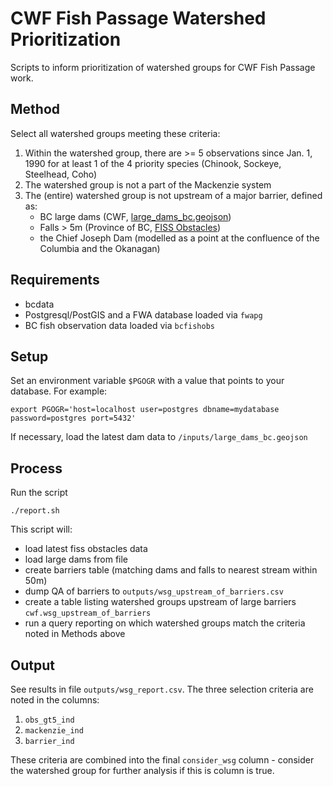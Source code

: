 # CWF Fish Passage Watershed Prioritization

Scripts to inform prioritization of watershed groups for CWF Fish Passage work.

## Method

Select all watershed groups meeting these criteria:

1. Within the watershed group, there are >= 5 observations since Jan. 1, 1990 for at least 1 of the 4 priority species (Chinook, Sockeye, Steelhead, Coho)
2. The watershed group is not a part of the Mackenzie system
3. The (entire) watershed group is not upstream of a major barrier, defined as:
    - BC large dams (CWF, [large_dams_bc.geojson](inputs/large_dams_bc.geojson))
    - Falls > 5m (Province of BC, [FISS Obstacles](https://catalogue.data.gov.bc.ca/dataset/provincial-obstacles-to-fish-passage))
    - the Chief Joseph Dam (modelled as a point at the confluence of the Columbia and the Okanagan)

## Requirements

- bcdata
- Postgresql/PostGIS and a FWA database loaded via `fwapg`
- BC fish observation data loaded via `bcfishobs`


## Setup

Set an environment variable `$PGOGR` with a value that points to your database. For example:

    export PGOGR='host=localhost user=postgres dbname=mydatabase password=postgres port=5432'

If necessary, load the latest dam data to `/inputs/large_dams_bc.geojson`

## Process

Run the script

    ./report.sh

This script will:

- load latest fiss obstacles data
- load large dams from file
- create barriers table (matching dams and falls to nearest stream within 50m)
- dump QA of barriers to `outputs/wsg_upstream_of_barriers.csv`
- create a table listing watershed groups upstream of large barriers `cwf.wsg_upstream_of_barriers`
- run a query reporting on which watershed groups match the criteria noted in Methods above

## Output

See results in file `outputs/wsg_report.csv`.
The three selection criteria are noted in the columns:

1. `obs_gt5_ind`
2. `mackenzie_ind`
3. `barrier_ind`

These criteria are combined into the final `consider_wsg` column - consider the watershed group for further analysis if this is column is true.